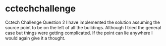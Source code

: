 # cctechchallenge
Cctech Challenge
Question 2 
I have implemented the solution assuming the source point to be on the left of all the buildings. Although I tried the general case but things were getting complicated.
If the point can lie anywhere I would again give it a thought.
